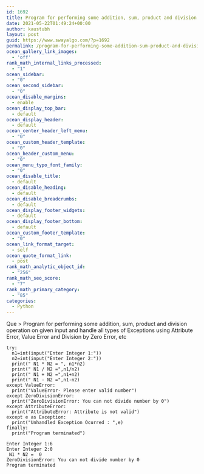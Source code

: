 ```yaml
---
id: 1692
title: Program for performing some addition, sum, product and division operation on given input and handle all types of Exceptions using Attribute Error, Value Error and Division by Zero Error, etc
date: 2021-05-22T01:49:24+00:00
author: kaustubh
layout: post
guid: https://www.swayalgo.com/?p=1692
permalink: /program-for-performing-some-addition-sum-product-and-division-operation-on-given-input-and-handle-all-types-of-exceptions-using-attribute-error-value-error-and-division-by-zero-error-etc/
ocean_gallery_link_images:
  - 'off'
rank_math_internal_links_processed:
  - "1"
ocean_sidebar:
  - "0"
ocean_second_sidebar:
  - "0"
ocean_disable_margins:
  - enable
ocean_display_top_bar:
  - default
ocean_display_header:
  - default
ocean_center_header_left_menu:
  - "0"
ocean_custom_header_template:
  - "0"
ocean_header_custom_menu:
  - "0"
ocean_menu_typo_font_family:
  - "0"
ocean_disable_title:
  - default
ocean_disable_heading:
  - default
ocean_disable_breadcrumbs:
  - default
ocean_display_footer_widgets:
  - default
ocean_display_footer_bottom:
  - default
ocean_custom_footer_template:
  - "0"
ocean_link_format_target:
  - self
ocean_quote_format_link:
  - post
rank_math_analytic_object_id:
  - "256"
rank_math_seo_score:
  - "7"
rank_math_primary_category:
  - "85"
categories:
  - Python
---
```

Que > Program for performing some addition, sum, product and division operation on given input and handle all types of Exceptions using Attribute Error, Value Error and Division by Zero Error, etc

<pre class="wp-block-code"><code>try:
  n1=int(input("Enter Integer 1:"))
  n2=int(input("Enter Integer 2:"))
  print(" N1 * N2 = ", n1*n2)
  print(" N1 / N2 =",n1/n2)
  print(" N1 + N2 =",n1+n2)
  print(" N1 - N2 =",n1-n2)
except ValueError:
  print("ValueError- Please enter valid number")
except ZeroDivisionError:
  print("ZeroDivisionError: You can not divide number by 0")
except AttributeError:
  print("AttributeError: Attribute is not valid")
except e as Exception:
  print("Unhandled Exception Ocurred : ",e)
finally:
  print("Program terminated")</code></pre>

<pre class="wp-block-code"><code>Enter Integer 1:6
Enter Integer 2:0
 N1 * N2 =  0
ZeroDivisionError: You can not divide number by 0
Program terminated</code></pre>